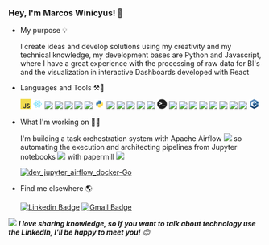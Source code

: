 

### Hey, I'm Marcos Winicyus! 👋

- My purpose 💡

    I create ideas and develop solutions using my creativity and my technical knowledge, my development bases are Python and Javascript, where I have a great experience with the processing of raw data for BI's and the visualization in interactive Dashboards developed with React


- Languages and Tools  ⚒️🔩

    <code><img height="20" src="https://raw.githubusercontent.com/github/explore/80688e429a7d4ef2fca1e82350fe8e3517d3494d/topics/javascript/javascript.png"></code>
    <code><img height="20" src="https://raw.githubusercontent.com/github/explore/80688e429a7d4ef2fca1e82350fe8e3517d3494d/topics/react/react.png"></code>
    <code><img height="20" src="https://www.chartjs.org/img/chartjs-logo.svg"></code>
    <code><img height="20" src="https://avatars2.githubusercontent.com/u/33939693?s=400&v=4"></code>
    <code><img height="20" src="https://pbs.twimg.com/profile_images/1056930344648224768/xdcvAET3_400x400.jpg"></code>
    <code><img height="20" src="https://gw.alipayobjects.com/zos/rmsportal/KDpgvguMpGfqaHPjicRK.svg"></code>
    <code><img height="20" src="https://getbootstrap.com.br/docs/4.1/assets/img/bootstrap-stack.png"></code>
    <code><img height="20" src="https://raw.githubusercontent.com/github/explore/80688e429a7d4ef2fca1e82350fe8e3517d3494d/topics/python/python.png"></code>
    <code><img height="20" src="https://user-images.githubusercontent.com/48025551/89942049-44240000-dbf2-11ea-8053-8367c5a634ee.png"></code>
    <code><img height="20" src="https://media.githubusercontent.com/media/nteract/logos/bcd24bb884fc5a31412c8c2d6ee1085f789566b3/nteract_papermill/exports/images/png/papermill_logo_compact.png"></code>
    <code><img height="20" src="https://i7.pngguru.com/preview/10/113/180/django-web-development-web-framework-python-software-framework-django.jpg"></code>
    <code><img height="20" src="https://upload.wikimedia.org/wikipedia/commons/thumb/3/38/Jupyter_logo.svg/1200px-Jupyter_logo.svg.png"></code>
    <code><img height="20" src="https://paganresearch.io/images/anaconda.png"></code>
    <code><img height="20" src="https://raw.githubusercontent.com/github/explore/80688e429a7d4ef2fca1e82350fe8e3517d3494d/topics/terminal/terminal.png"></code>
    <code><img height="20" src="https://user-images.githubusercontent.com/48025551/89942466-feb40280-dbf2-11ea-914a-9ee6af5ad9b0.png"></code>
    <code><img height="20" src="https://img2.gratispng.com/20180702/bgt/kisspng-mongodb-database-nosql-postgresql-mongo-5b39f9e3445fa6.5652746415305261792801.jpg"></code>
    <code><img height="20" src="https://image.flaticon.com/icons/svg/29/29165.svg"></code>
    <code><img height="20" src="https://git-scm.com/images/logos/downloads/Git-Icon-1788C.png"></code>
    <code><img height="20" src="https://toolsqa.com/wp-content/uploads/2018/04/postman.png"></code>
    <code><img height="20" src="https://images.squarespace-cdn.com/content/v1/592e86ee9de4bb6e73d8c154/1514032294927-RQFIXIR332YVK2D58E64/ke17ZwdGBToddI8pDm48kKDpgNR86wHb9rK2Z-rJDk5Zw-zPPgdn4jUwVcJE1ZvWEtT5uBSRWt4vQZAgTJucoTqqXjS3CfNDSuuf31e0tVFgVnh1ouJBzzcVsowoUcyUM2gKs4UUyTig_7oGFCP1TmQ6l2WM7tn7mqHTODzkmeM/32078472-5053adea-baa7-11e7-9034-519002f12ac7.png"></code>
    <code><img height="20" src="https://upload.wikimedia.org/wikipedia/commons/c/c1/Rlogo.png"></code>
    <code><img height="20" src="https://user-images.githubusercontent.com/48025551/89943141-22c41380-dbf4-11ea-9be9-232c6ced6daf.jpg"></code>
    <code><img height="20" src="https://raw.githubusercontent.com/github/explore/80688e429a7d4ef2fca1e82350fe8e3517d3494d/topics/cpp/cpp.png"></code>

    
- What I'm working on 👨‍💻

    I'm building a task orchestration system with Apache Airflow <code><img height="10" src="https://user-images.githubusercontent.com/48025551/89942049-44240000-dbf2-11ea-8053-8367c5a634ee.png"></code> so automating the execution and architecting pipelines from Jupyter notebooks <code><img height="10" src="https://upload.wikimedia.org/wikipedia/commons/thumb/3/38/Jupyter_logo.svg/1200px-Jupyter_logo.svg.png"></code> with papermill <code><img height="10" src="https://media.githubusercontent.com/media/nteract/logos/bcd24bb884fc5a31412c8c2d6ee1085f789566b3/nteract_papermill/exports/images/png/papermill_logo_compact.png"></code>
    
    [![dev_jupyter_airflow_docker-Go](https://img.shields.io/badge/Papermil_Airflow_Docker-Go-1f425f.svg)](https://github.com/MarcosWinicyus/dev-jupyter-airflow-docker)

<!-- - What I'm learning 🌱 -->

- Find me elsewhere 🌎

    [![Linkedin Badge](https://img.shields.io/badge/-LinkedIn-blue?style=flat&logo=Linkedin&logoColor=white&link=https://www.linkedin.com/in/rebeccamanzi/)](https://www.linkedin.com/in/marcos-winicyus-14aa56144/)
    [![Gmail Badge](https://img.shields.io/badge/-Gmail-c14438?style=flat&logo=Gmail&logoColor=white&link=mailto:marcoswinicyusbl@gmail.com)](mailto:marcoswinicyusbl@gmail.com)

    <!-- ![Twitter](https://img.shields.io/twitter/follow/marck_wini?label=Follow) -->


<img src="https://media.giphy.com/media/LnQjpWaON8nhr21vNW/giphy.gif" width="60"> <em><b>I love sharing knowledge, so if you want to talk about technology use the LinkedIn, I'll be happy to meet you!</b> 😊</em>
